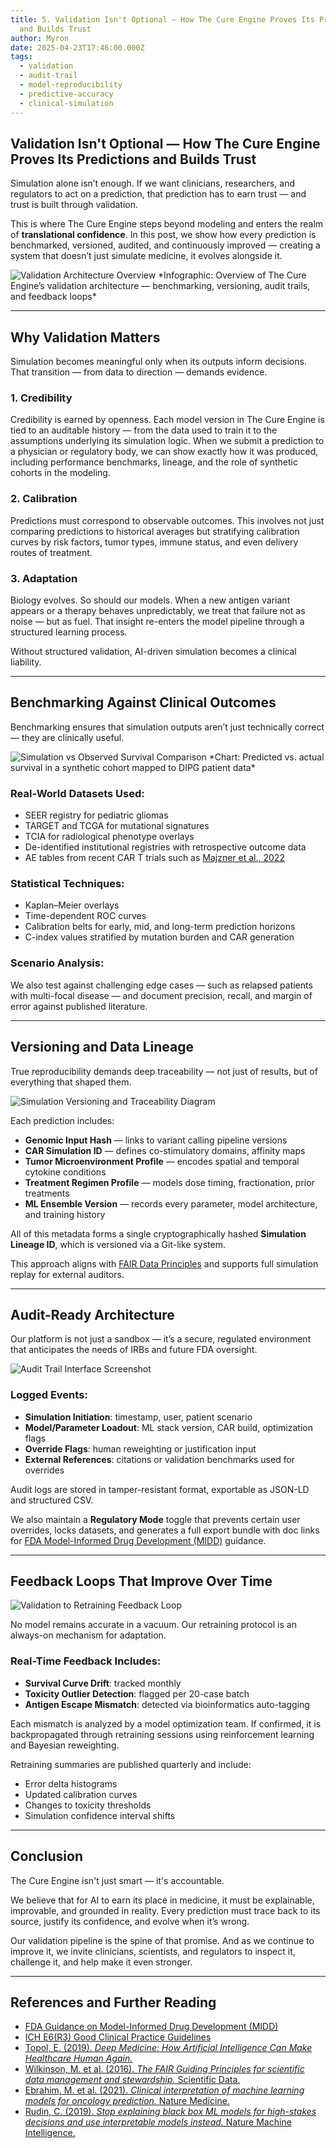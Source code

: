 ```yaml
---
title: 5. Validation Isn't Optional — How The Cure Engine Proves Its Predictions
  and Builds Trust
author: Myron
date: 2025-04-23T17:46:00.000Z
tags:
  - validation
  - audit-trail
  - model-reproducibility
  - predictive-accuracy
  - clinical-simulation
---
```

## Validation Isn't Optional — How The Cure Engine Proves Its Predictions and Builds Trust

Simulation alone isn’t enough. If we want clinicians, researchers, and regulators to act on a prediction, that prediction has to earn trust — and trust is built through validation.

This is where The Cure Engine steps beyond modeling and enters the realm of **translational confidence**. In this post, we show how every prediction is benchmarked, versioned, audited, and continuously improved — creating a system that doesn’t just simulate medicine, it evolves alongside it.

<img src="/uploads/blog-5-validation-cover.png" class="small-figure" alt="Validation Architecture Overview">  
*Infographic: Overview of The Cure Engine’s validation architecture — benchmarking, versioning, audit trails, and feedback loops*

---

## Why Validation Matters

Simulation becomes meaningful only when its outputs inform decisions. That transition — from data to direction — demands evidence.

### 1. Credibility  
Credibility is earned by openness. Each model version in The Cure Engine is tied to an auditable history — from the data used to train it to the assumptions underlying its simulation logic. When we submit a prediction to a physician or regulatory body, we can show exactly how it was produced, including performance benchmarks, lineage, and the role of synthetic cohorts in the modeling.

### 2. Calibration  
Predictions must correspond to observable outcomes. This involves not just comparing predictions to historical averages but stratifying calibration curves by risk factors, tumor types, immune status, and even delivery routes of treatment.

### 3. Adaptation  
Biology evolves. So should our models. When a new antigen variant appears or a therapy behaves unpredictably, we treat that failure not as noise — but as fuel. That insight re-enters the model pipeline through a structured learning process.

Without structured validation, AI-driven simulation becomes a clinical liability.

---

## Benchmarking Against Clinical Outcomes

Benchmarking ensures that simulation outputs aren’t just technically correct — they are clinically useful.

<img src="/uploads/simulation-vs-observed-survival.png" class="small-figure" alt="Simulation vs Observed Survival Comparison">  
*Chart: Predicted vs. actual survival in a synthetic cohort mapped to DIPG patient data*

### Real-World Datasets Used:

- SEER registry for pediatric gliomas  
- TARGET and TCGA for mutational signatures  
- TCIA for radiological phenotype overlays  
- De-identified institutional registries with retrospective outcome data  
- AE tables from recent CAR T trials such as [Majzner et al., 2022](https://www.nature.com/articles/s41591-019-0564-6)

### Statistical Techniques:

- Kaplan–Meier overlays  
- Time-dependent ROC curves  
- Calibration belts for early, mid, and long-term prediction horizons  
- C-index values stratified by mutation burden and CAR generation

### Scenario Analysis:

We also test against challenging edge cases — such as relapsed patients with multi-focal disease — and document precision, recall, and margin of error against published literature.

---

## Versioning and Data Lineage

True reproducibility demands deep traceability — not just of results, but of everything that shaped them.

<img src="/uploads/simulation-versioning-traceability.png" class="small-figure" alt="Simulation Versioning and Traceability Diagram">

Each prediction includes:

- **Genomic Input Hash** — links to variant calling pipeline versions  
- **CAR Simulation ID** — defines co-stimulatory domains, affinity maps  
- **Tumor Microenvironment Profile** — encodes spatial and temporal cytokine conditions  
- **Treatment Regimen Profile** — models dose timing, fractionation, prior treatments  
- **ML Ensemble Version** — records every parameter, model architecture, and training history

All of this metadata forms a single cryptographically hashed **Simulation Lineage ID**, which is versioned via a Git-like system.

This approach aligns with [FAIR Data Principles](https://www.nature.com/articles/sdata201618) and supports full simulation replay for external auditors.

---

## Audit-Ready Architecture

Our platform is not just a sandbox — it’s a secure, regulated environment that anticipates the needs of IRBs and future FDA oversight.

<img src="/uploads/audit-trail-interface.png" class="small-figure" alt="Audit Trail Interface Screenshot">

### Logged Events:

- **Simulation Initiation**: timestamp, user, patient scenario
- **Model/Parameter Loadout**: ML stack version, CAR build, optimization flags
- **Override Flags**: human reweighting or justification input
- **External References**: citations or validation benchmarks used for overrides

Audit logs are stored in tamper-resistant format, exportable as JSON-LD and structured CSV.

We also maintain a **Regulatory Mode** toggle that prevents certain user overrides, locks datasets, and generates a full export bundle with doc links for [FDA Model-Informed Drug Development (MIDD)](https://www.fda.gov/media/153563/download) guidance.

---

## Feedback Loops That Improve Over Time

<img src="/uploads/validation-to-retraining-loop.png" class="small-figure" alt="Validation to Retraining Feedback Loop">

No model remains accurate in a vacuum. Our retraining protocol is an always-on mechanism for adaptation.

### Real-Time Feedback Includes:

- **Survival Curve Drift**: tracked monthly  
- **Toxicity Outlier Detection**: flagged per 20-case batch  
- **Antigen Escape Mismatch**: detected via bioinformatics auto-tagging

Each mismatch is analyzed by a model optimization team. If confirmed, it is backpropagated through retraining sessions using reinforcement learning and Bayesian reweighting.

Retraining summaries are published quarterly and include:

- Error delta histograms  
- Updated calibration curves  
- Changes to toxicity thresholds  
- Simulation confidence interval shifts

---

## Conclusion

The Cure Engine isn't just smart — it's accountable.

We believe that for AI to earn its place in medicine, it must be explainable, improvable, and grounded in reality. Every prediction must trace back to its source, justify its confidence, and evolve when it’s wrong.

Our validation pipeline is the spine of that promise. And as we continue to improve it, we invite clinicians, scientists, and regulators to inspect it, challenge it, and help make it even stronger.

---

## References and Further Reading

- [FDA Guidance on Model-Informed Drug Development (MIDD)](https://www.fda.gov/media/153563/download)  
- [ICH E6(R3) Good Clinical Practice Guidelines](https://www.ich.org/page/efficacy-guidelines)  
- [Topol, E. (2019). *Deep Medicine: How Artificial Intelligence Can Make Healthcare Human Again.*](https://www.basicbooks.com/titles/eric-topol/deep-medicine/9781541644632/)  
- [Wilkinson, M. et al. (2016). *The FAIR Guiding Principles for scientific data management and stewardship.* Scientific Data.](https://www.nature.com/articles/sdata201618)  
- [Ebrahim, M. et al. (2021). *Clinical interpretation of machine learning models for oncology prediction.* Nature Medicine.](https://www.nature.com/articles/s41591-021-01431-3)  
- [Rudin, C. (2019). *Stop explaining black box ML models for high-stakes decisions and use interpretable models instead.* Nature Machine Intelligence.](https://www.nature.com/articles/s42256-019-0048-x)
